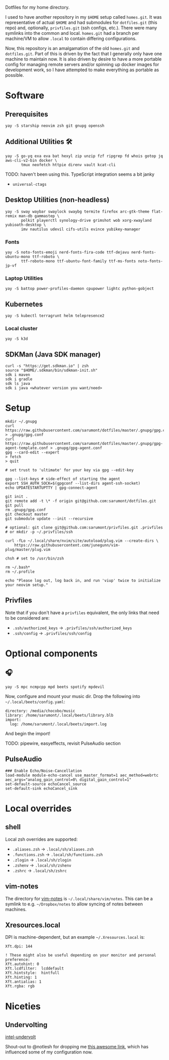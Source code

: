 Dotfiles for my home directory.

I used to have another repository in my `$HOME` setup called `homes.git`. It was representative of 
actual `$HOME` and had submodules for `dotfiles.git` (this repo) and, optionally, `privfiles.git` 
(ssh configs, etc.). There were many symlinks into the common and local. `homes.git` had a branch 
per machine/VM to allow `.local` to contain differing configurations.

Now, this repository is an amalgamation of the old `homes.git` and `dotfiles.git`. Part of this is
driven by the fact that I generally only have one machine to maintain now. It is also driven by
desire to have a more portable config for managing remote servers and/or spinning up docker images
for development work, so I have attempted to make everything as portable as possible.

# Software

## Prerequisites

    yay -S starship neovim zsh git gnupg openssh

## Additional Utilities 🛠

    yay -S go-yq exa eva bat hexyl zip unzip fzf ripgrep fd whois gotop jq aws-cli-v2-bin docker \
           tmux neofetch httpie direnv vault kcat-cli

TODO: haven't been using this. TypeScript integration seems a bit janky
- `universal-ctags`

## Desktop Utilities (non-headless)

    yay -S sway waybar swaylock swaybg termite firefox arc-gtk-theme flat-remix man-db gammastep \
           polkit playerctl synology-drive grimshot wob xorg-xwayland yubioath-desktop \
           imv nautilus udevil cifs-utils evince yubikey-manager 

### Fonts
    yay -S noto-fonts-emoji nerd-fonts-fira-code ttf-dejavu nerd-fonts-ubuntu-mono ttf-roboto \
           ttf-roboto-mono ttf-ubuntu-font-family ttf-ms-fonts noto-fonts-jp-vf

### Laptop Utilities

    yay -S battop power-profiles-daemon cpupower lightc python-gobject

## Kubernetes

    yay -S kubectl terragrunt helm telepresence2

### Local cluster

    yay -S k3d 

## SDKMan (Java SDK manager)

    curl -s "https://get.sdkman.io" | zsh
    source "$HOME/.sdkman/bin/sdkman-init.sh"
    sdk i maven
    sdk i gradle
    sdk ls java
    sdk i java <whatever version you want/need>

# Setup

    mkdir ~/.gnupg
    curl https://raw.githubusercontent.com/sarumont/dotfiles/master/.gnupg/gpg.conf > .gnupg/gpg.conf
    curl https://raw.githubusercontent.com/sarumont/dotfiles/master/.gnupg/gpg-agent-template.conf > .gnupg/gpg-agent.conf
    gpg --card-edit --expert
    > fetch
    > quit

    # set trust to 'ultimate' for your key via gpg --edit-key

    gpg --list-keys # side-effect of starting the agent
    export SSH_AUTH_SOCK=$(gpgconf --list-dirs agent-ssh-socket)
    echo UPDATESTARTUPTTY | gpg-connect-agent

    git init .
    git remote add -t \* -f origin git@github.com:sarumont/dotfiles.git
    git pull
    rm .gnupg/gpg.conf
    git checkout master
    git submodule update --init --recursive

    # optional: git clone git@github.com:sarumont/privfiles.git .privfiles
    # or mkdir -p ~/.privfiles/ssh

    curl -fLo ~/.local/share/nvim/site/autoload/plug.vim --create-dirs \
        https://raw.githubusercontent.com/junegunn/vim-plug/master/plug.vim

    chsh # set to /usr/bin/zsh

    rm ~/.bash*
    rm ~/.profile

    echo "Please log out, log back in, and run 'viup' twice to initialize your neovim setup."

## Privfiles

Note that if you don't have a `privfiles` equivalent, the only links that need to be considered are:
 - `.ssh/authorized_keys` -> `.privfiles/ssh/authorized_keys`
 - `.ssh/config` -> `.privfiles/ssh/config`

# Optional components

## 🎧

    yay -S mpc ncmpcpp mpd beets spotify mpdevil

Now, configure and mount your music dir. Drop the following into `~/.local/beets/config.yaml`:

    directory: /media/chocobo/music
    library: /home/sarumont/.local/beets/library.blb
    import:
      log: /home/sarumont/.local/beets/import.log

And begin the import!

TODO: pipewire, easyeffects, revisit PulseAudio section

## PulseAudio

    ### Enable Echo/Noise-Cancellation
    load-module module-echo-cancel use_master_format=1 aec_method=webrtc aec_args="analog_gain_control=0\ digital_gain_control=1"
    set-default-source echoCancel_source
    set-default-sink echoCancel_sink

# Local overrides

## shell

Local zsh overrides are supported:
 - `.aliases.zsh` -> `.local/sh/aliases.zsh`
 - `.functions.zsh` -> `.local/sh/functions.zsh`
 - `.zlogin` -> `.local/sh/zlogin`
 - `.zshenv` -> `.local/sh/zshenv`
 - `.zshrc` -> `.local/sh/zshrc`

## vim-notes

The directory for [vim-notes](https://github.com/xolox/vim-notes) is `~/.local/share/vim/notes`. This can be a symlink to e.g. `~/Dropbox/notes` to allow syncing of notes between machines.

## Xresources.local

DPI is machine-dependent, but an example `~/.Xresources.local` is:

    Xft.dpi: 144

    ! These might also be useful depending on your monitor and personal preference:
    Xft.autohint: 0
    Xft.lcdfilter:  lcddefault
    Xft.hintstyle:  hintfull
    Xft.hinting: 1
    Xft.antialias: 1
    Xft.rgba: rgb

# Niceties

## Undervolting

[intel-undervolt](https://github.com/kitsunyan/intel-undervolt)

Shout-out to @notlesh for dropping me [this awesome link](https://www.wezm.net/technical/2019/10/useful-command-line-tools/), which has influenced some of my configuration now.

